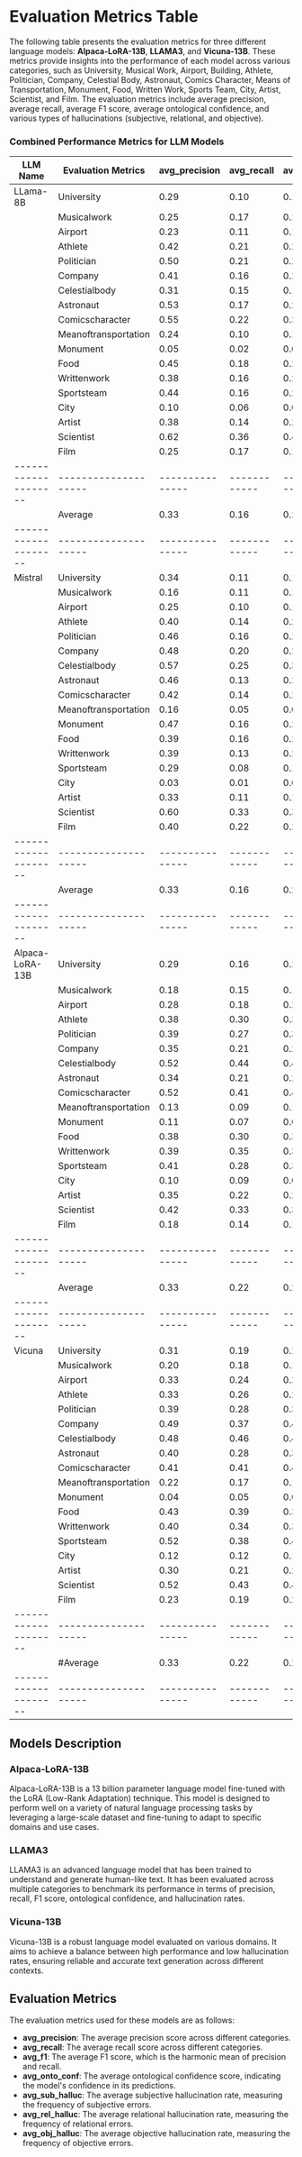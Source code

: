 # Evaluation Metrics Table

The following table presents the evaluation metrics for three different language models: **Alpaca-LoRA-13B**, **LLAMA3**, and **Vicuna-13B**. These metrics provide insights into the performance of each model across various categories, such as University, Musical Work, Airport, Building, Athlete, Politician, Company, Celestial Body, Astronaut, Comics Character, Means of Transportation, Monument, Food, Written Work, Sports Team, City, Artist, Scientist, and Film. The evaluation metrics include average precision, average recall, average F1 score, average ontological confidence, and various types of hallucinations (subjective, relational, and objective).

### Combined Performance Metrics for LLM Models
| LLM Name           | Evaluation Metrics | avg_precision | avg_recall | avg_f1 | avg_onto_conf | avg_sub_halluc | avg_rel_halluc | avg_obj_halluc |
|--------------------|--------------------|---------------|------------|--------|---------------|----------------|----------------|----------------|
|LLama-8B            | University         | 0.29          | 0.10       | 0.15   | 0.78         | 0.00            | 0.22           | 0.06           |
|                    | Musicalwork        | 0.25          | 0.17       | 0.19   | 0.67         | 0.39            | 0.33           | 0.31           |
|                    | Airport            | 0.23          | 0.11       | 0.14   | 0.76         | 0.02            | 0.24           | 0.12           |
|                    | Athlete            | 0.42          | 0.21       | 0.27   | 0.89         | 0.00            | 0.11           | 0.20           |
|                    | Politician         | 0.50          | 0.21       | 0.28   | 0.87         | 0.07            | 0.13           | 0.16           |
|                    | Company            | 0.41          | 0.16       | 0.23   | 0.63         | 0.11            | 0.37           | 0.33           |
|                    | Celestialbody      | 0.31          | 0.15       | 0.19   | 0.98         | 0.03            | 0.02           | 0.26           |
|                    | Astronaut          | 0.53          | 0.17       | 0.24   | 0.79         | 0.00            | 0.21           | 0.54           |
|                    | Comicscharacter    | 0.55          | 0.22       | 0.30   | 1.00         | 0.53            | 0.00           | 0.04           |
|                    | Meanoftransportation | 0.24        | 0.10       | 0.13   | 0.73         | 0.00            | 0.27           | 0.21           |
|                    | Monument           | 0.05          | 0.02       | 0.03   | 0.72         | 0.11            | 0.28           | 0.21           |
|                    | Food               | 0.45          | 0.18       | 0.25   | 0.85         | 0.01            | 0.15           | 0.13           |
|                    | Writtenwork        | 0.38          | 0.16       | 0.21   | 0.84         | 0.07            | 0.16           | 0.23           |
|                    | Sportsteam         | 0.44          | 0.16       | 0.22   | 0.88         | 0.06            | 0.12           | 0.14           |
|                    | City               | 0.10          | 0.06       | 0.07   | 0.83         | 0.04            | 0.17           | 0.69           |
|                    | Artist             | 0.38          | 0.14       | 0.20   | 0.86         | 0.01            | 0.14           | 0.06           |
|                    | Scientist          | 0.62          | 0.36       | 0.42   | 0.87         | 0.00            | 0.13           | 0.37           |
|                    | Film               | 0.25          | 0.17       | 0.19   | 0.83         | 0.02            | 0.17           | 0.30           |
|--------------------|--------------------|---------------|------------|--------|---------------|----------------|----------------|----------------|
|                    | Average            | 0.33          | 0.16       | 0.20   | 0.81         | 0.07           | 0.16           | 0.19            |
|--------------------|--------------------|---------------|------------|--------|---------------|----------------|----------------|----------------|
|Mistral             | University         | 0.34          | 0.11       | 0.16   | 0.90         | 0.10            | 0.01           | 0.03           |
|                    | Musicalwork        | 0.16          | 0.11       | 0.12   | 0.79         | 0.21            | 0.32           | 0.24           |
|                    | Airport            | 0.25          | 0.10       | 0.14   | 0.79         | 0.21            | 0.00           | 0.16           |
|                    | Athlete            | 0.40          | 0.14       | 0.21   | 0.90         | 0.10            | 0.02           | 0.21           |
|                    | Politician         | 0.46          | 0.16       | 0.23   | 0.91         | 0.08            | 0.02           | 0.18           |
|                    | Company            | 0.48          | 0.20       | 0.27   | 0.76         | 0.24            | 0.11           | 0.29           |
|                    | Celestialbody      | 0.57          | 0.25       | 0.33   | 0.92         | 0.08            | 0.01           | 0.43           |
|                    | Astronaut          | 0.46          | 0.13       | 0.20   | 0.90         | 0.08            | 0.58           | 0.14           |
|                    | Comicscharacter    | 0.42          | 0.14       | 0.21   | 0.92         | 0.08            | 0.58           | 0.14           |
|                    | Meanoftransportation | 0.16        | 0.05       | 0.08   | 1.00         | 0.00            | 0.00           | 0.00           |
|                    | Monument           | 0.47          | 0.16       | 0.24   | 0.94         | 0.06            | 0.03           | 0.07           |
|                    | Food               | 0.39          | 0.16       | 0.20   | 0.94         | 0.06            | 0.04           | 0.08           |
|                    | Writtenwork        | 0.39          | 0.13       | 0.20   | 0.97         | 0.03            | 0.08           | 0.26           |
|                    | Sportsteam         | 0.29          | 0.08       | 0.12   | 0.88         | 0.06            | 0.00           | 0.17           |
|                    | City               | 0.03          | 0.01       | 0.01   | 0.89         | 0.03            | 0.03           | 0.42           |
|                    | Artist             | 0.33          | 0.11       | 0.17   | 0.78         | 0.22            | 0.00           | 0.10           |
|                    | Scientist          | 0.60          | 0.33       | 0.39   | 0.82         | 0.16            | 0.04           | 0.27           |
|                    | Film               | 0.40          | 0.22       | 0.26   | 0.84         | 0.00            | 0.10           | 0.27           |
|--------------------|--------------------|---------------|------------|--------|--------------|-----------------|----------------|----------------|
|                    | Average            | 0.33          | 0.16       | 0.20   | 0.81         | 0.07            | 0.16           | 0.19           |
|--------------------|--------------------|---------------|------------|--------|---------------|----------------|----------------|----------------|
|Alpaca-LoRA-13B     | University         | 0.29          | 0.16       | 0.20   | 0.89         | 0.13            | 0.11           | 0.26           |
|                    | Musicalwork        | 0.18          | 0.15       | 0.15   | 0.85         | 0.32            | 0.15           | 0.33           |
|                    | Airport            | 0.28          | 0.18       | 0.20   | 0.94         | 0.12            | 0.06           | 0.45           |
|                    | Athlete            | 0.38          | 0.30       | 0.32   | 0.94         | 0.11            | 0.06           | 0.27           |
|                    | Politician         | 0.39          | 0.27       | 0.30   | 0.92         | 0.15            | 0.08           | 0.38           |
|                    | Company            | 0.35          | 0.21       | 0.25   | 0.95         | 0.17            | 0.05           | 0.44           |
|                    | Celestialbody      | 0.52          | 0.44       | 0.47   | 0.96         | 0.12            | 0.04           | 0.49           |
|                    | Astronaut          | 0.34          | 0.21       | 0.25   | 0.87         | 0.08            | 0.13           | 0.58           |
|                    | Comicscharacter    | 0.52          | 0.41       | 0.45   | 0.93         | 0.62            | 0.07           | 0.42           |
|                    | Meanoftransportation | 0.13        | 0.09       | 0.10   | 0.97         | 0.18            | 0.03           | 0.36           |
|                    | Monument           | 0.11          | 0.07       | 0.08   | 0.97         | 0.13            | 0.03           | 0.31           |
|                    | Food               | 0.38          | 0.30       | 0.31   | 0.92         | 0.12            | 0.08           | 0.26           |
|                    | Writtenwork        | 0.39          | 0.35       | 0.36   | 0.90         | 0.20            | 0.10           | 0.50           |
|                    | Sportsteam         | 0.41          | 0.28       | 0.31   | 0.90         | 0.11            | 0.10           | 0.24           |
|                    | City               | 0.10          | 0.09       | 0.09   | 0.96         | 0.07            | 0.04           | 0.68           |
|                    | Artist             | 0.35          | 0.22       | 0.26   | 0.83         | 0.07            | 0.17           | 0.26           |
|                    | Scientist          | 0.42          | 0.33       | 0.34   | 0.92         | 0.14            | 0.08           | 0.43           |
|                    | Film               | 0.18          | 0.14       | 0.15   | 0.82         | 0.08            | 0.18           | 0.33           |
|--------------------|--------------------|---------------|------------|--------|---------------|----------------|----------------|----------------|
|                    | Average            | 0.33          | 0.22       | 0.23   | 0.88         | 0.16            | 0.10           | 0.30           |
|--------------------|--------------------|---------------|------------|--------|---------------|----------------|----------------|----------------|
|Vicuna              | University         | 0.31          | 0.19       | 0.23   | 0.92         | 0.11            | 0.08           | 0.21           |
|                    | Musicalwork        | 0.20          | 0.18       | 0.18   | 0.89         | 0.32            | 0.11           | 0.27           |
|                    | Airport            | 0.33          | 0.24       | 0.27   | 0.92         | 0.03            | 0.08           | 0.27           |
|                    | Athlete            | 0.33          | 0.26       | 0.29   | 0.92         | 0.01            | 0.08           | 0.13           |
|                    | Politician         | 0.39          | 0.28       | 0.32   | 0.89         | 0.11            | 0.11           | 0.29           |
|                    | Company            | 0.49          | 0.37       | 0.41   | 1.00         | 0.09            | 0.00           | 0.36           |
|                    | Celestialbody      | 0.48          | 0.46       | 0.46   | 0.97         | 0.05            | 0.03           | 0.46           |
|                    | Astronaut          | 0.40          | 0.28       | 0.32   | 0.87         | 0.06            | 0.13           | 0.28           |
|                    | Comicscharacter    | 0.41          | 0.41       | 0.40   | 0.97         | 0.64            | 0.03           | 0.28           |
|                    | Meanoftransportation | 0.22        | 0.17       | 0.18   | 0.94         | 0.14            | 0.06           | 0.41           |
|                    | Monument           | 0.04          | 0.05       | 0.05   | 0.94         | 0.18            | 0.06           | 0.31           |
|                    | Food               | 0.43          | 0.39       | 0.39   | 0.94         | 0.05            | 0.06           | 0.20           |
|                    | Writtenwork        | 0.40          | 0.34       | 0.36   | 0.92         | 0.12            | 0.08           | 0.33           |
|                    | Sportsteam         | 0.52          | 0.38       | 0.42   | 0.91         | 0.04            | 0.09           | 0.11           |
|                    | City               | 0.12          | 0.12       | 0.12   | 0.98         | 0.04            | 0.02           | 0.67           |
|                    | Artist             | 0.30          | 0.21       | 0.23   | 0.89         | 0.03            | 0.11           | 0.13           |
|                    | Scientist          | 0.52          | 0.43       | 0.46   | 0.95         | 0.05            | 0.05           | 0.30           |
|                    | Film               | 0.23          | 0.19       | 0.20   | 0.94         | 0.30            | 0.06           | 0.19           |
|--------------------|--------------------|---------------|------------|--------|---------------|----------------|----------------|----------------|
|                    | #Average            | 0.33          | 0.22       | 0.23   | 0.89         | 0.16            | 0.10           | 0.30           |
|--------------------|--------------------|---------------|------------|--------|---------------|----------------|----------------|----------------|

## Models Description

### Alpaca-LoRA-13B
Alpaca-LoRA-13B is a 13 billion parameter language model fine-tuned with the LoRA (Low-Rank Adaptation) technique. This model is designed to perform well on a variety of natural language processing tasks by leveraging a large-scale dataset and fine-tuning to adapt to specific domains and use cases.

### LLAMA3
LLAMA3 is an advanced language model that has been trained to understand and generate human-like text. It has been evaluated across multiple categories to benchmark its performance in terms of precision, recall, F1 score, ontological confidence, and hallucination rates.

### Vicuna-13B
Vicuna-13B is a robust language model evaluated on various domains. It aims to achieve a balance between high performance and low hallucination rates, ensuring reliable and accurate text generation across different contexts.

## Evaluation Metrics
The evaluation metrics used for these models are as follows:
- **avg_precision**: The average precision score across different categories.
- **avg_recall**: The average recall score across different categories.
- **avg_f1**: The average F1 score, which is the harmonic mean of precision and recall.
- **avg_onto_conf**: The average ontological confidence score, indicating the model's confidence in its predictions.
- **avg_sub_halluc**: The average subjective hallucination rate, measuring the frequency of subjective errors.
- **avg_rel_halluc**: The average relational hallucination rate, measuring the frequency of relational errors.
- **avg_obj_halluc**: The average objective hallucination rate, measuring the frequency of objective errors.
